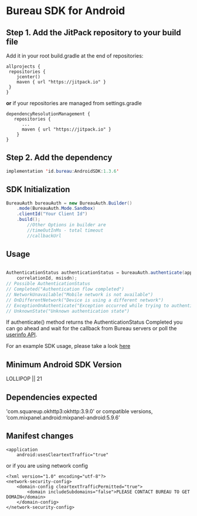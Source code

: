 Bureau SDK for Android
==========================================

## Step 1. Add the JitPack repository to your build file
Add it in your root build.gradle at the end of repositories:

```Gradle
allprojects {
 repositories {
    jcenter()
    maven { url "https://jitpack.io" }
 }
}
```
**or**
if your repositories are managed from settings.gradle

```Gradle
dependencyResolutionManagement {
   repositories {
      ...
      maven { url "https://jitpack.io" }
    }
}
```

## Step 2. Add the dependency


```Java
implementation 'id.bureau:AndroidSDK:1.3.6'
```

## SDK Initialization

```Java
BureauAuth bureauAuth = new BureauAuth.Builder()
    .mode(BureauAuth.Mode.Sandbox)
    .clientId("Your Client Id")
    .build();
        //Other Options in builder are
        //timeOutInMs - total timeout
        //callbackUrl
```

## Usage

```Java

AuthenticationStatus authenticationStatus = bureauAuth.authenticate(applicationContext,
    correlationId, msisdn);
// Possible AuthenticationStatus
// Completed("Authentication flow completed")
// NetworkUnavailable("Mobile network is not available")
// OnDifferentNetwork("Device is using a different network")
// ExceptionOnAuthenticate("Exception occurred while trying to authenticate")
// UnknownState("Unknown authentication state")
```
If authenticate() method returns the AuthenticationStatus Completed you can go ahead and wait for the callback from Bureau servers or poll the [userinfo API](https://docs.bureau.id/openapi/pin-point/tag/PinPoint/paths/~1userinfo/get/).

For an example SDK usage, please take a look [here](https://github.com/Bureau-Inc/AndroidSDK/blob/master/app/src/main/java/id/bureau/service/BureauService.java)

## Minimum Android SDK Version

LOLLIPOP || 21

## Dependencies expected

'com.squareup.okhttp3:okhttp:3.9.0' or compatible versions,
‘com.mixpanel.android:mixpanel-android:5.9.6’ 

## Manifest changes

```
<application
    android:usesCleartextTraffic="true"
```

or if you are using network config

```
<?xml version="1.0" encoding="utf-8"?>
<network-security-config>
    <domain-config cleartextTrafficPermitted="true">
        <domain includeSubdomains="false">PLEASE CONTACT BUREAU TO GET DOMAIN</domain>
    </domain-config>
</network-security-config>
```
